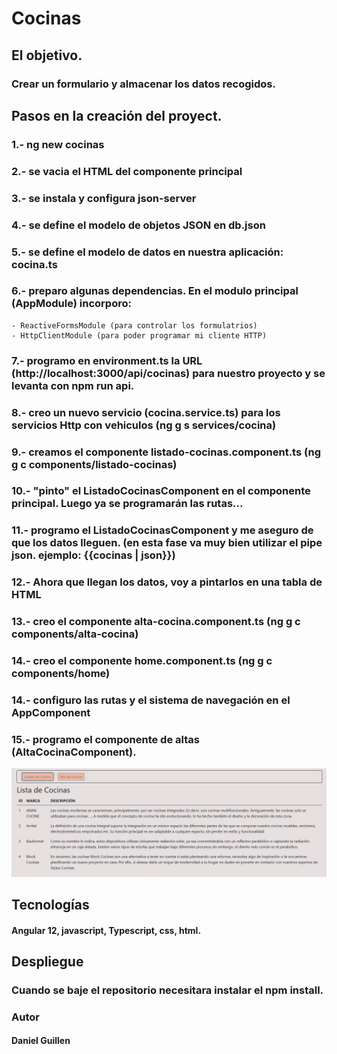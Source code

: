 # Cocinas

## El objetivo.
### Crear un formulario y almacenar los datos recogidos.

## Pasos en la creación del proyect.

### 1.- ng new cocinas

### 2.- se vacia el HTML del componente principal

### 3.- se instala y configura json-server

### 4.- se define el modelo de objetos JSON en db.json

### 5.- se define el modelo de datos en nuestra aplicación: cocina.ts

### 6.- preparo algunas dependencias. En el modulo principal (AppModule) incorporo: 
    
    - ReactiveFormsModule (para controlar los formulatrios)
    - HttpClientModule (para poder programar mi cliente HTTP)

### 7.- programo en environment.ts la URL (http://localhost:3000/api/cocinas) para nuestro proyecto y se levanta con npm run api.

### 8.- creo un nuevo servicio (cocina.service.ts) para los servicios Http con vehiculos (ng g s services/cocina)

### 9.- creamos el componente listado-cocinas.component.ts (ng g c components/listado-cocinas)

### 10.- "pinto" el ListadoCocinasComponent en el componente principal. Luego ya se programarán las rutas...

### 11.- programo el ListadoCocinasComponent y me aseguro de que los datos lleguen. (en esta fase va muy bien utilizar el pipe json. ejemplo: {{cocinas | json}})

### 12.- Ahora que llegan los datos, voy a pintarlos en una tabla de HTML 

### 13.- creo el componente alta-cocina.component.ts (ng g c components/alta-cocina)

### 14.- creo el componente home.component.ts (ng g c components/home)

### 14.- configuro las rutas y el sistema de navegación en el AppComponent 

### 15.- programo el componente de altas (AltaCocinaComponent).

![cocina](https://github.com/danideveloperweb/Portfolio/blob/main/src/assets/img/cocina.JPG)

## Tecnologías
#### Angular 12,  javascript,  Typescript,  css,  html.

## Despliegue
### Cuando se baje el repositorio necesitara instalar el npm install.

### Autor
#### Daniel Guillen







